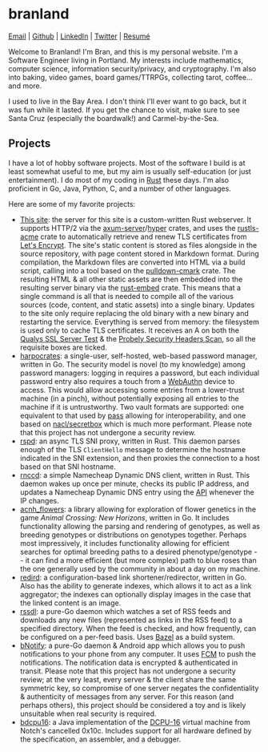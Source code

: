 <h1 class="site-header">branland</h1>
<div class="contact-list"><a href="mailto:bran@bran.land" target="_blank">Email</a> | <a href="https://github.com/branlwyd" target="_blank">Github</a> | <a href="https://www.linkedin.com/in/brandon-pitman-00046554" target="_blank">LinkedIn</a> | <a href="https://twitter.com/bran_lwyd" target="_blank">Twitter</a> | <a href="/resume.pdf" target="_blank">Resumé</a></div>

Welcome to Branland! I'm Bran, and this is my personal website. I'm a Software
Engineer living in Portland. My interests include mathematics, computer science,
information security/privacy, and cryptography. I'm also into baking, video
games, board games/TTRPGs, collecting tarot, coffee... and more.

I used to live in the Bay Area. I don't think I'll ever want to go back, but it
was fun while it lasted. If you get the chance to visit, make sure to see Santa
Cruz (especially the boardwalk!) and Carmel-by-the-Sea.

## Projects

I have a lot of hobby software projects. Most of the software I build is at
least somewhat useful to me, but my aim is usually self-education (or just
entertainment). I do most of my coding in [Rust](https://rust-lang.org/) these
days. I'm also proficient in Go, Java, Python, C, and a number of other
languages.

Here are some of my favorite projects:

*  [This site](https://github.com/branlwyd/www): the server for this site is a
   custom-written Rust webserver. It supports HTTP/2 via the
   [axum-server](https://crates.io/crates/axum-server)/[hyper](https://crates.io/crates/hyper)
   crates, and uses the [rustls-acme](https://crates.io/crates/rustls-acme)
   crate to automatically retrieve and renew TLS certificates from [Let's
   Encrypt](https://letsencrypt.org). The site's static content is stored as
   files alongside in the source repository, with page content stored in
   Markdown format. During compilation, the Markdown files are converted into
   HTML via a build script, calling into a tool based on the
   [pulldown-cmark](https://crates.io/crates/pulldown-cmark) crate. The
   resulting HTML & all other static assets are then embedded into the resulting
   server binary via the [rust-embed](https://crates.io/crates/rust-embed)
   crate. This means that a single command is all that is needed to compile all
   of the various sources (code, content, and static assets) into a single
   binary. Updates to the site only require replacing the old binary with a new
   binary and restarting the service. Everything is served from memory: the
   filesystem is used only to cache TLS certificates. It receives an A on both
   the [Qualys SSL Server Test](https://ssllabs.com/ssltest) & the [Probely
   Security Headers Scan]( https://securityheaders.io), so all the requisite
   boxes are ticked.
*  [harpocrates](https://github.com/branlwyd/harpocrates): a single-user,
   self-hosted, web-based password manager, written in Go. The security model is
   novel (to my knowledge) among password managers: logging in requires a
   password, but each individual password entry also requires a touch from a
   [WebAuthn](https://en.wikipedia.org/wiki/WebAuthn) device to access. This
   would allow accessing some entries from a lower-trust machine (in a pinch),
   without potentially exposing all entries to the machine if it is
   untrustworthy. Two vault formats are supported: one equivalent to that used
   by [pass](https://www.passwordstore.org) allowing for interoperability, and
   one based on
   [nacl/secretbox](https://pkg.go.dev/golang.org/x/crypto/nacl/secretbox) which
   is much more performant. Please note that this project has not undergone a
   security review.
*  [rspd](https://github.com/branlwyd/rspd): an async TLS SNI proxy, written in
   Rust. This daemon parses enough of the TLS `ClientHello` message to determine
   the hostname indicated in the SNI extension, and then proxies the connection
   to a host based on that SNI hostname.
*  [rnccd](https://github.com/branlwyd/rnccd): a simple Namecheap Dynamic DNS
   client, written in Rust. This daemon wakes up once per minute, checks its
   public IP address, and updates a Namecheap Dynamic DNS entry using the
   [API](https://www.namecheap.com/support/knowledgebase/article.aspx/29/11/how-to-dynamically-update-the-hosts-ip-with-an-https-request/)
   whenever the IP changes.
*  [acnh\_flowers](https://github.com/branlwyd/acnh_flowers): a library allowing
   for exploration of flower genetics in the game *Animal Crossing: New
   Horizons*, written in Go. It includes functionality allowing the parsing and
   rendering of genotypes, as well as breeding genotypes or distributions on
   genotypes together. Perhaps most impressively, it includes functionality
   allowing for efficient searches for optimal breeding paths to a desired
   phenotype/genotype -- it can find a more efficient (but more complex) path to
   blue roses than the one generally used by the community in about a day on my
   machine.
*  [redird](https://github.com/branlwyd/redird): a configuration-based link
   shortener/redirector, written in Go. Also has the ability to generate
   indexes, which allows it to act as a link aggregator; the indexes can
   optionally display images in the case that the linked content is an image.
*  [rssdl](https://github.com/branlwyd/rssdl): a pure-Go daemon which watches a
   set of RSS feeds and downloads any new files (represented as links in the RSS
   feed) to a specified directory. When the feed is checked, and how frequently,
   can be configured on a per-feed basis. Uses [Bazel](https://bazel.build/) as
   a build system.
*  [bNotify](https://github.com/branlwyd/bNotify): a pure-Go daemon & Android
   app which allows you to push notifications to your phone from any computer.
   It uses [FCM](https://firebase.google.com/docs/cloud-messaging) to push the
   notifications. The notification data is encrypted & authenticated in transit.
   Please note that this project has not undergone a security review; at the
   very least, every server & the client share the same symmetric key, so
   compromise of one server negates the confidentiality & authenticity of
   messages from any server. For this reason (and perhaps others), this project
   should be considered a toy and is likely unsuitable when real security is
   required.
*  [bdcpu16](https://github.com/branlwyd/bdcpu16): a Java implementation of the
   [DCPU-16](https://raw.githubusercontent.com/gatesphere/demi-16/master/docs/dcpu-specs/dcpu-1-7.txt)
   virtual machine from Notch's cancelled 0x10c. Includes support for all
   hardware defined by the specification, an assembler, and a debugger.
